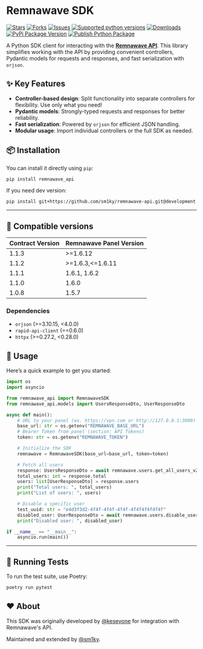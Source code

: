 # Remnawave SDK

[![Stars](https://img.shields.io/github/stars/sm1ky/remnawave-api.svg?style=social)](https://github.com/sm1ky/remnawave-api/stargazers)
[![Forks](https://img.shields.io/github/forks/sm1ky/remnawave-api.svg?style=social)](https://github.com/sm1ky/remnawave-api/network/members)
[![Issues](https://img.shields.io/github/issues/sm1ky/remnawave-api.svg)](https://github.com/sm1ky/remnawave-api/issues)
[![Supported python versions](https://img.shields.io/pypi/pyversions/remnawave-api.svg)](https://pypi.python.org/pypi/remnawave-api)
[![Downloads](https://img.shields.io/pypi/dm/remnawave-api.svg)](https://pypi.python.org/pypi/remnawave-api)
[![PyPi Package Version](https://img.shields.io/pypi/v/remnawave-api)](https://pypi.python.org/pypi/remnawave-api)
[![Publish Python Package](https://github.com/sm1ky/remnawave-api/actions/workflows/upload.yml/badge.svg?branch=production)](https://github.com/sm1ky/remnawave-api/actions/workflows/upload.yml)

A Python SDK client for interacting with the **[Remnawave API](https://remna.st)**.
This library simplifies working with the API by providing convenient controllers, Pydantic models for requests and responses, and fast serialization with `orjson`. 

## ✨ Key Features

- **Controller-based design**: Split functionality into separate controllers for flexibility. Use only what you need!
- **Pydantic models**: Strongly-typed requests and responses for better reliability.
- **Fast serialization**: Powered by `orjson` for efficient JSON handling.
- **Modular usage**: Import individual controllers or the full SDK as needed.

## 📦 Installation

You can install it directly using `pip`:

```bash
pip install remnawave_api
```

If you need dev version:

```bash
pip install git+https://github.com/sm1ky/remnawave-api.git@development
```

---

## 🫥 Compatible versions

| Contract Version | Remnawave Panel Version |
| ---------------- | ----------------------- |
| 1.1.3            | >=1.6.12                |
| 1.1.2            | >=1.6.3,<=1.6.11        |
| 1.1.1            | 1.6.1, 1.6.2            |
| 1.1.0            | 1.6.0                   |
| 1.0.8            | 1.5.7                   |

### Dependencies
- `orjson` (>=3.10.15, <4.0.0)
- `rapid-api-client` (==0.6.0)
- `httpx` (>=0.27.2, <0.28.0)

## 🚀 Usage

Here’s a quick example to get you started:

```python
import os
import asyncio

from remnawave_api import RemnawaveSDK
from remnawave_api.models import UsersResponseDto, UserResponseDto

async def main():
    # URL to your panel (ex. https://vpn.com or http://127.0.0.1:3000)
    base_url: str = os.getenv("REMNAWAVE_BASE_URL")
    # Bearer Token from panel (section: API Tokens) 
    token: str = os.getenv("REMNAWAVE_TOKEN")

    # Initialize the SDK
    remnawave = RemnawaveSDK(base_url=base_url, token=token)

    # Fetch all users
    response: UsersResponseDto = await remnawave.users.get_all_users_v2()
    total_users: int = response.total
    users: list[UserResponseDto] = response.users
    print("Total users: ", total_users)
    print("List of users: ", users)

    # Disable a specific user
    test_uuid: str = "e4d3f3d2-4f4f-4f4f-4f4f-4f4f4f4f4f4f"
    disabled_user: UserResponseDto = await remnawave.users.disable_user(test_uuid)
    print("Disabled user: ", disabled_user)

if __name__ == "__main__":
    asyncio.run(main())
```

---

## 🧪 Running Tests

To run the test suite, use Poetry:

```bash
poetry run pytest
```

## ❤️ About

This SDK was originally developed by [@kesevone](https://github.com/kesevone) for integration with Remnawave's API.

Maintained and extended by [@sm1ky](https://github.com/sm1ky).